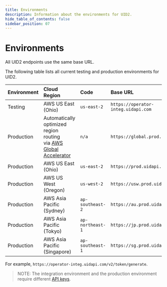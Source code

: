 ```yaml
---
title: Environments
description: Information about the environments for UID2.
hide_table_of_contents: false
sidebar_position: 07
---
```


# Environments

All UID2 endpoints use the same base URL.

The following table lists all current testing and production environments for UID2.

| Environment | Cloud Region | Code | Base URL |
| :--- | :--- | :--- | :--- |
| Testing | AWS US East (Ohio) | `us-east-2` | `https://operator-integ.uidapi.com` |
| Production | Automatically optimized region routing <br/>via <a href='https://aws.amazon.com/global-accelerator/'>AWS Global Accelerator</a> | `n/a` | `https://global.prod.uidapi.com` |
| Production | AWS US East (Ohio) | `us-east-2` | `https://prod.uidapi.com` |
| Production | AWS US West (Oregon) | `us-west-2` | `https://usw.prod.uidapi.com` |
| Production | AWS Asia Pacific (Sydney) | `ap-southeast-2` | `https://au.prod.uidapi.com` |
| Production | AWS Asia Pacific (Tokyo) | `ap-northeast-1` | `https://jp.prod.uidapi.com` |
| Production | AWS Asia Pacific (Singapore) | `ap-southeast-1` | `https://sg.prod.uidapi.com` |

For example, `https://operator-integ.uidapi.com/v2/token/generate`.

>NOTE: The integration environment and the production environment require different [API keys](../ref-info/glossary-uid.md#gl-api-key).
